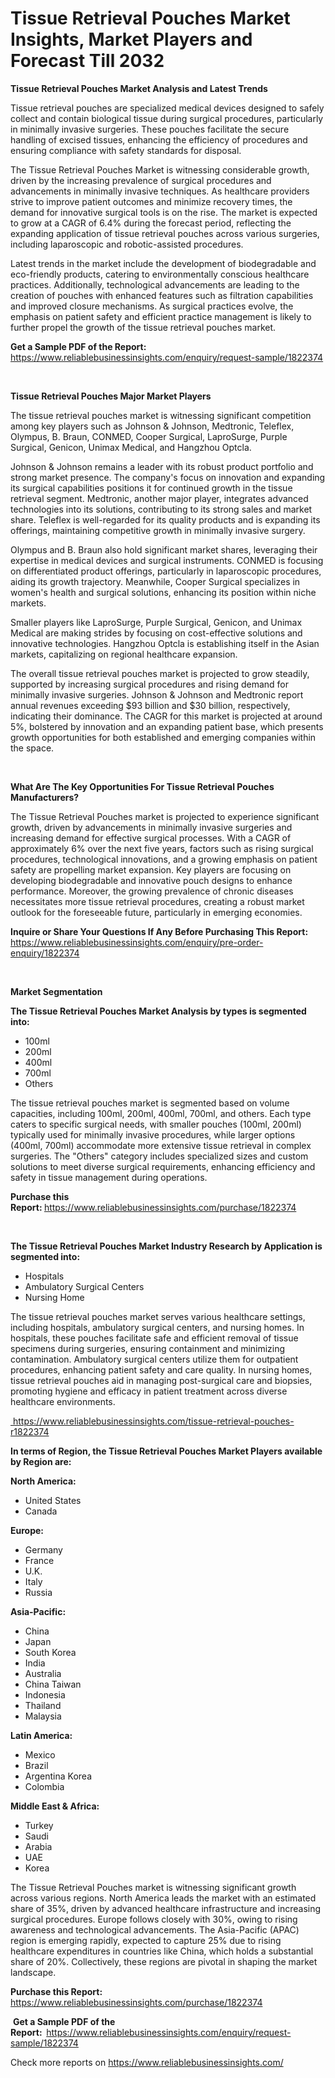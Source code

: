 <p><h1>Tissue Retrieval Pouches Market Insights, Market Players and Forecast Till 2032</h1></p><p><strong>Tissue Retrieval Pouches Market Analysis and Latest Trends</strong></p>
<p><p>Tissue retrieval pouches are specialized medical devices designed to safely collect and contain biological tissue during surgical procedures, particularly in minimally invasive surgeries. These pouches facilitate the secure handling of excised tissues, enhancing the efficiency of procedures and ensuring compliance with safety standards for disposal.</p><p>The Tissue Retrieval Pouches Market is witnessing considerable growth, driven by the increasing prevalence of surgical procedures and advancements in minimally invasive techniques. As healthcare providers strive to improve patient outcomes and minimize recovery times, the demand for innovative surgical tools is on the rise. The market is expected to grow at a CAGR of 6.4% during the forecast period, reflecting the expanding application of tissue retrieval pouches across various surgeries, including laparoscopic and robotic-assisted procedures.</p><p>Latest trends in the market include the development of biodegradable and eco-friendly products, catering to environmentally conscious healthcare practices. Additionally, technological advancements are leading to the creation of pouches with enhanced features such as filtration capabilities and improved closure mechanisms. As surgical practices evolve, the emphasis on patient safety and efficient practice management is likely to further propel the growth of the tissue retrieval pouches market.</p></p>
<p><strong>Get a Sample PDF of the Report:&nbsp;</strong> <a href="https://www.reliablebusinessinsights.com/enquiry/request-sample/1822374?utm_campaign=2186&utm_medium=2&utm_source=Github&utm_content=ia&utm_term=05032025&utm_id=tissue-retrieval-pouches">https://www.reliablebusinessinsights.com/enquiry/request-sample/1822374</a></p>
<p>&nbsp;</p>
<p><strong>Tissue Retrieval Pouches Major Market Players</strong></p>
<p><p>The tissue retrieval pouches market is witnessing significant competition among key players such as Johnson & Johnson, Medtronic, Teleflex, Olympus, B. Braun, CONMED, Cooper Surgical, LaproSurge, Purple Surgical, Genicon, Unimax Medical, and Hangzhou Optcla. </p><p>Johnson & Johnson remains a leader with its robust product portfolio and strong market presence. The company's focus on innovation and expanding its surgical capabilities positions it for continued growth in the tissue retrieval segment. Medtronic, another major player, integrates advanced technologies into its solutions, contributing to its strong sales and market share. Teleflex is well-regarded for its quality products and is expanding its offerings, maintaining competitive growth in minimally invasive surgery.</p><p>Olympus and B. Braun also hold significant market shares, leveraging their expertise in medical devices and surgical instruments. CONMED is focusing on differentiated product offerings, particularly in laparoscopic procedures, aiding its growth trajectory. Meanwhile, Cooper Surgical specializes in women's health and surgical solutions, enhancing its position within niche markets. </p><p>Smaller players like LaproSurge, Purple Surgical, Genicon, and Unimax Medical are making strides by focusing on cost-effective solutions and innovative technologies. Hangzhou Optcla is establishing itself in the Asian markets, capitalizing on regional healthcare expansion.</p><p>The overall tissue retrieval pouches market is projected to grow steadily, supported by increasing surgical procedures and rising demand for minimally invasive surgeries. Johnson & Johnson and Medtronic report annual revenues exceeding $93 billion and $30 billion, respectively, indicating their dominance. The CAGR for this market is projected at around 5%, bolstered by innovation and an expanding patient base, which presents growth opportunities for both established and emerging companies within the space.</p></p>
<p>&nbsp;</p>
<p><strong>What Are The Key Opportunities For Tissue Retrieval Pouches Manufacturers?</strong></p>
<p><p>The Tissue Retrieval Pouches market is projected to experience significant growth, driven by advancements in minimally invasive surgeries and increasing demand for effective surgical processes. With a CAGR of approximately 6% over the next five years, factors such as rising surgical procedures, technological innovations, and a growing emphasis on patient safety are propelling market expansion. Key players are focusing on developing biodegradable and innovative pouch designs to enhance performance. Moreover, the growing prevalence of chronic diseases necessitates more tissue retrieval procedures, creating a robust market outlook for the foreseeable future, particularly in emerging economies.</p></p>
<p><strong>Inquire or Share Your Questions If Any Before Purchasing This Report:</strong> <a href="https://www.reliablebusinessinsights.com/enquiry/pre-order-enquiry/1822374?utm_campaign=2186&utm_medium=2&utm_source=Github&utm_content=ia&utm_term=05032025&utm_id=tissue-retrieval-pouches">https://www.reliablebusinessinsights.com/enquiry/pre-order-enquiry/1822374</a></p>
<p>&nbsp;</p>
<p><strong>Market Segmentation</strong></p>
<p><strong>The Tissue Retrieval Pouches Market Analysis by types is segmented into:</strong></p>
<p><ul><li>100ml</li><li>200ml</li><li>400ml</li><li>700ml</li><li>Others</li></ul></p>
<p><p>The tissue retrieval pouches market is segmented based on volume capacities, including 100ml, 200ml, 400ml, 700ml, and others. Each type caters to specific surgical needs, with smaller pouches (100ml, 200ml) typically used for minimally invasive procedures, while larger options (400ml, 700ml) accommodate more extensive tissue retrieval in complex surgeries. The "Others" category includes specialized sizes and custom solutions to meet diverse surgical requirements, enhancing efficiency and safety in tissue management during operations.</p></p>
<p><strong>Purchase this Report:&nbsp;</strong><a href="https://www.reliablebusinessinsights.com/purchase/1822374?utm_campaign=2186&utm_medium=2&utm_source=Github&utm_content=ia&utm_term=05032025&utm_id=tissue-retrieval-pouches">https://www.reliablebusinessinsights.com/purchase/1822374</a></p>
<p>&nbsp;</p>
<p><strong>The Tissue Retrieval Pouches Market Industry Research by Application is segmented into:</strong></p>
<p><ul><li>Hospitals</li><li>Ambulatory Surgical Centers</li><li>Nursing Home</li></ul></p>
<p><p>The tissue retrieval pouches market serves various healthcare settings, including hospitals, ambulatory surgical centers, and nursing homes. In hospitals, these pouches facilitate safe and efficient removal of tissue specimens during surgeries, ensuring containment and minimizing contamination. Ambulatory surgical centers utilize them for outpatient procedures, enhancing patient safety and care quality. In nursing homes, tissue retrieval pouches aid in managing post-surgical care and biopsies, promoting hygiene and efficacy in patient treatment across diverse healthcare environments.</p></p>
<p><a href="https://www.reliablebusinessinsights.com/tissue-retrieval-pouches-r1822374?utm_campaign=2186&utm_medium=2&utm_source=Github&utm_content=ia&utm_term=05032025&utm_id=tissue-retrieval-pouches">&nbsp;https://www.reliablebusinessinsights.com/tissue-retrieval-pouches-r1822374</a></p>
<p><strong>In terms of Region, the Tissue Retrieval Pouches Market Players available by Region are:</strong></p>
<p>
    <p> <strong> North America: </strong>
        <ul>
            <li>United States</li>
            <li>Canada</li>
        </ul>
        </p> 
    <p> <strong> Europe: </strong>
        <ul>
            <li>Germany</li>
            <li>France</li>
            <li>U.K.</li>
            <li>Italy</li>
            <li>Russia</li>
        </ul>
        </p> 
    <p> <strong> Asia-Pacific: </strong>
        <ul>
            <li>China</li>
            <li>Japan</li>
            <li>South Korea</li>
            <li>India</li>
            <li>Australia</li>
            <li>China Taiwan</li>
            <li>Indonesia</li>
            <li>Thailand</li>
            <li>Malaysia</li>
        </ul>
        </p> 
    <p> <strong> Latin America: </strong>
        <ul>
            <li>Mexico</li>
            <li>Brazil</li>
            <li>Argentina Korea</li>
            <li>Colombia</li>
        </ul>
        </p> 
    <p> <strong> Middle East & Africa: </strong>
        <ul>
            <li>Turkey</li>
            <li>Saudi</li>
            <li>Arabia</li>
            <li>UAE</li>
            <li>Korea</li>
        </ul>
    </p>
    </p>
<p><p>The Tissue Retrieval Pouches market is witnessing significant growth across various regions. North America leads the market with an estimated share of 35%, driven by advanced healthcare infrastructure and increasing surgical procedures. Europe follows closely with 30%, owing to rising awareness and technological advancements. The Asia-Pacific (APAC) region is emerging rapidly, expected to capture 25% due to rising healthcare expenditures in countries like China, which holds a substantial share of 20%. Collectively, these regions are pivotal in shaping the market landscape.</p></p>
<p><strong>Purchase this Report: </strong><a href="https://www.reliablebusinessinsights.com/purchase/1822374?utm_campaign=2186&utm_medium=2&utm_source=Github&utm_content=ia&utm_term=05032025&utm_id=tissue-retrieval-pouches">https://www.reliablebusinessinsights.com/purchase/1822374</a></p>
<p>&nbsp;<strong>Get a Sample PDF of the Report:&nbsp;&nbsp;</strong><a href="https://www.reliablebusinessinsights.com/enquiry/request-sample/1822374?utm_campaign=2186&utm_medium=2&utm_source=Github&utm_content=ia&utm_term=05032025&utm_id=tissue-retrieval-pouches">https://www.reliablebusinessinsights.com/enquiry/request-sample/1822374</a></p>
<p><strong></strong></p>
<p>Check more reports on <a href="https://www.reliablebusinessinsights.com/?utm_campaign=2186&utm_medium=2&utm_source=Github&utm_content=ia&utm_term=05032025&utm_id=tissue-retrieval-pouches">https://www.reliablebusinessinsights.com/</a></p>